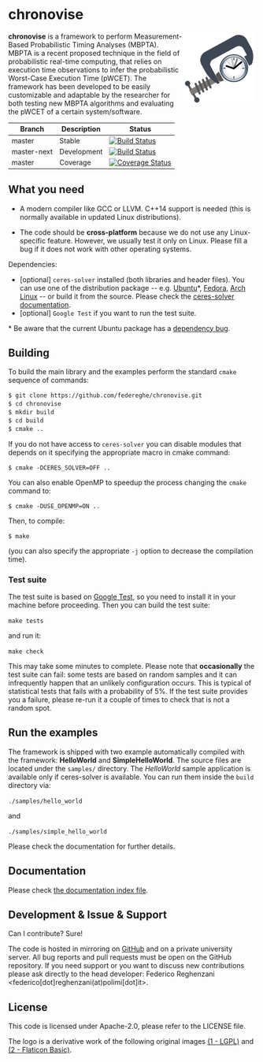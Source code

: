 # chronovise
<img align="right" alt="Logo Chronovise" width="150" height="150" src="./docs/logo.svg">

**chronovise** is a framework to perform Measurement-Based Probabilistic Timing Analyses (MBPTA).
MBPTA is a recent proposed technique in the field of probabilistic real-time computing, that
relies on execution time observations to infer the probabilistic Worst-Case Execution Time (pWCET).
The framework has been developed to be easily customizable and adaptable by the researcher for both
testing new MBPTA algorithms and evaluating the pWCET of a certain system/software.


|    Branch    | Description    | Status       |
|--------------|----------------|--------------|
| master       | Stable         | [![Build Status](https://travis-ci.org/federeghe/chronovise.svg?branch=master)](https://travis-ci.org/federeghe/chronovise) |
| master-next  | Development    | [![Build Status](https://travis-ci.org/federeghe/chronovise.svg?branch=master-next)](https://travis-ci.org/federeghe/chronovise) |
| master       | Coverage       | [![Coverage Status](https://coveralls.io/repos/github/federeghe/chronovise/badge.svg)](https://coveralls.io/github/federeghe/chronovise) |

What you need
-------------
* A modern compiler like GCC or LLVM. C++14 support is needed (this is normally available in updated
  Linux distributions).

* The code should be **cross-platform** because we do not use any Linux-specific feature. However,
  we usually test it only on Linux. Please fill a bug if it does not work with other operating systems.

Dependencies:
* [optional] `ceres-solver` installed (both libraries and header files). You can use one of the distribution
  package -- e.g. [Ubuntu](https://packages.ubuntu.com/search?keywords=libceres-dev)*,
  [Fedora](https://admin.fedoraproject.org/pkgdb/package/rpms/ceres-solver/),
  [Arch Linux](https://aur.archlinux.org/packages/ceres-solver/) -- or build it from the source.
  Please check the [ceres-solver documentation](http://ceres-solver.org/installation.html).
* [optional] `Google Test` if you want to run the test suite.

\* Be aware that the current Ubuntu package has a
   [dependency bug](https://launchpad.net/ubuntu/+source/ceres-solver/+bugs).

Building
--------
To build the main library and the examples perform the standard `cmake` sequence of commands:
```bash
$ git clone https://github.com/federeghe/chronovise.git
$ cd chronovise
$ mkdir build
$ cd build
$ cmake ..
```

If you do not have access to `ceres-solver` you can disable modules that depends on it specifying the
appropriate macro in cmake command:

```
$ cmake -DCERES_SOLVER=OFF ..
```

You can also enable OpenMP to speedup the process changing the `cmake` command to:

```
$ cmake -DUSE_OPENMP=ON ..
```

Then, to compile:

```
$ make
```

(you can also specify the appropriate `-j` option to decrease the compilation time).

### Test suite

The test suite is based on [Google Test](https://github.com/google/googletest), so you need to
install it in your machine before proceeding. Then you can build the test suite:

```make tests```

and run it:

```make check```

This may take some minutes to complete. Please note that **occasionally** the test suite can fail:
some tests are based on random samples and it can infrequently happen that an unlikely configuration
occurs. This is typical of statistical tests that fails with a probability of 5\%. If the test suite
provides you a failure, please re-run it a couple of times to check that is not a random spot.
 

Run the examples
----------------
The framework is shipped with two example automatically compiled with the framework: **HelloWorld**
and **SimpleHelloWorld**. The source files are located under the ```samples/``` directory. The
*HelloWorld* sample application is available only if ceres-solver is available.
You can run them inside the `build` directory via:

```./samples/hello_world```

and

```./samples/simple_hello_world```

Please check the documentation for further details.

Documentation
-------------
Please check [the documentation index file](docs/INDEX.md).

Development & Issue & Support
-----------------------------
Can I contribute? Sure!

The code is hosted in mirroring on [GitHub](https://github.com/federeghe/chronovise) and
on a private university server. All bug reports and pull requests must be open on the GitHub
repository. If you need support or you want to discuss new contributions please ask directly
to the head developer: Federico Reghenzani <federico[dot]reghenzani(at)polimi[dot]it>.

License
-------
This code is licensed under Apache-2.0, please refer to the LICENSE file.

The logo is a derivative work of the following original images [(1 - LGPL)](https://commons.wikimedia.org/wiki/File:Out_of_date_clock_icon.svg) and [(2 - Flaticon Basic)](https://www.flaticon.com/free-icon/vise_222459#term=vise&page=1&position=2).
